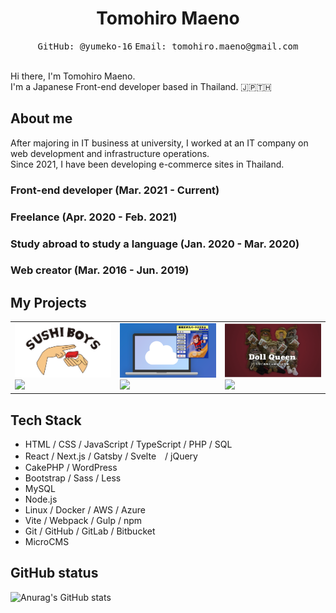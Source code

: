 <h1 align="center">Tomohiro Maeno</h1>

<div align="center">
  <kbd>GitHub: @yumeko-16</kbd>
  <kbd>Email: tomohiro.maeno@gmail.com</kbd>
</div>

<br />

Hi there, I'm Tomohiro Maeno.  
I'm a Japanese Front-end developer based in Thailand. 🇯🇵🇹🇭

<!--
**yumeko-16/yumeko-16** is a ✨ _special_ ✨ repository because its `README.md` (this file) appears on your GitHub profile.

Here are some ideas to get you started:

- 🔭 I’m currently working on ...
- 🌱 I’m currently learning ...
- 👯 I’m looking to collaborate on ...
- 🤔 I’m looking for help with ...
- 💬 Ask me about ...
- 📫 How to reach me: ...
- 😄 Pronouns: ...
- ⚡ Fun fact: ...
-->

## About me

After majoring in IT business at university, I worked at an IT company on web development and infrastructure operations.  
Since 2021, I have been developing e-commerce sites in Thailand.

### Front-end developer (Mar. 2021 - Current)

### Freelance (Apr. 2020 - Feb. 2021)

### Study abroad to study a language (Jan. 2020 - Mar. 2020)

### Web creator (Mar. 2016 - Jun. 2019)

## My Projects

<table>
  <tr>
    <td>
      <a href="https://sushiboys350.com/">
        <img width="400" src="https://github.com/yumeko-16/yumeko-16/blob/main/images/sushiboys350.com.jpg" />
      </a>
      <br />
      <a href="https://github.com/yumeko-16/sushiboys">
        <img align="" src="https://github-readme-stats.vercel.app/api/pin/?username=yumeko-16&repo=sushiboys&theme=tokyonight&cache_seconds=1800" />
      </a>
    </td>
    <td>
      <a href="https://maenokikaku.co.jp/">
        <img width="400" src="https://github.com/yumeko-16/yumeko-16/blob/main/images/maenokikaku.co.jp.png" />
      </a>
      <br />
      <a href="https://github.com/yumeko-16/maenokikaku">
        <img align="" src="https://github-readme-stats.vercel.app/api/pin/?username=yumeko-16&repo=maenokikaku&theme=tokyonight&cache_seconds=1800" />
      </a>
    </td>
    <td>
      <a href="https://dollqueenmichiko.com/">
        <img width="400" src="https://github.com/yumeko-16/yumeko-16/blob/main/images/dollqueenmichiko.com.png" />
      </a>
      <br />
      <a href="https://github.com/yumeko-16/dollqueenmichiko">
        <img align="" src="https://github-readme-stats.vercel.app/api/pin/?username=yumeko-16&repo=dollqueenmichiko&theme=tokyonight&cache_seconds=1800" />
      </a>
    </td>
  </tr>
</table>

## Tech Stack

- HTML / CSS / JavaScript / TypeScript / PHP / SQL
- React / Next.js / Gatsby / Svelte　/ jQuery
- CakePHP / WordPress
- Bootstrap / Sass / Less
- MySQL
- Node.js
- Linux / Docker / AWS / Azure
- Vite / Webpack / Gulp / npm
- Git / GitHub / GitLab / Bitbucket
- MicroCMS

## GitHub status

![Anurag's GitHub stats](https://github-readme-stats.vercel.app/api?username=yumeko-16&show_icons=true&theme=tokyonight)
